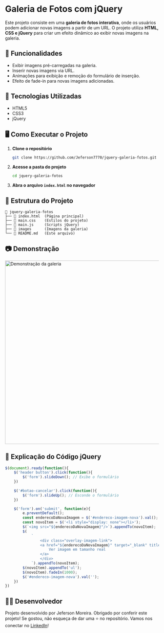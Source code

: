 # Galeria de Fotos com jQuery

Este projeto consiste em uma **galeria de fotos interativa**, onde os usuários podem adicionar novas imagens a partir de um URL. O projeto utiliza **HTML, CSS e jQuery** para criar um efeito dinâmico ao exibir novas imagens na galeria.

## 🚀 Funcionalidades

- Exibir imagens pré-carregadas na galeria.
- Inserir novas imagens via URL.
- Animações para exibição e remoção do formulário de inserção.
- Efeito de fade-in para novas imagens adicionadas.

## 📌 Tecnologias Utilizadas

- HTML5
- CSS3
- jQuery

## 🖥️ Como Executar o Projeto

1. **Clone o repositório**
   ```bash
   git clone https://github.com/Jeferson7770/jquery-galeria-fotos.git
   ```
2. **Acesse a pasta do projeto**
   ```bash
   cd jquery-galeria-fotos
   ```
3. **Abra o arquivo `index.html` no navegador**

## 📜 Estrutura do Projeto

```
📂 jquery-galeria-fotos
├── 📄 index.html  (Página principal)
├── 📄 main.css    (Estilos do projeto)
├── 📄 main.js     (Scripts jQuery)
├── 📂 images      (Imagens da galeria)
└── 📄 README.md   (Este arquivo)
```

## 📷 Demonstração

<img src="./images/demo.gif" alt="Demonstração da galeria" width="600px">

## 🔧 Explicação do Código jQuery

```javascript
$(document).ready(function(){
    $('header button').click(function(){
        $('form').slideDown(); // Exibe o formulário
    })
    
    $('#botao-cancelar').click(function(){
        $('form').slideUp(); // Esconde o formulário
    })

    $('form').on('submit', function(e){
        e.preventDefault();
        const enderecoDaNovaImagem = $('#endereco-imagem-nova').val();
        const novoItem = $('<li style="display: none"></li>');
        $(`<img src="${enderecoDaNovaImagem}"/>`).appendTo(novoItem);
        $(
            `
                <div class="overlay-imagem-link">
                <a href="${enderecoDaNovaImagem}" target="_blank" title="Ver imagem em tamanho real">
                    Ver imagem em tamanho real
                </a>
                </div>
            `).appendTo(novoItem);
        $(novoItem).appendTo('ul');
        $(novoItem).fadeIn(1000);
        $('#endereco-imagem-nova').val('');
    })
})
```

## 👨‍💻 Desenvolvedor

Projeto desenvolvido por Jeferson Moreira. Obrigado por conferir este projeto! Se gostou, não esqueça de dar uma ⭐️ no repositório. Vamos nos conectar no [LinkedIn](https://www.linkedin.com/in/jefersonmoreiradev/)! 
